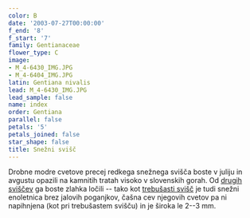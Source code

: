 ```yaml
---
color: B
date: '2003-07-27T00:00:00'
f_end: '8'
f_start: '7'
family: Gentianaceae
flower_type: C
image:
- M_4-6430_IMG.JPG
- M_4-6404_IMG.JPG
latin: Gentiana nivalis
lead: M_4-6430_IMG.JPG
lead_sample: false
name: index
order: Gentiana
parallel: false
petals: '5'
petals_joined: false
star_shape: false
title: Snežni svišč
---
```

Drobne modre cvetove precej redkega snežnega svišča boste v juliju in avgustu opazili na kamnitih tratah visoko v slovenskih gorah. Od [drugih sviščev](../l_gentiana.htm) ga boste zlahka ločili -- tako kot [trebušasti svišč](../GentianaUtriculosa(TrebusastiSvisc)/si_GentianaUtriculosa(TrebusastiSvisc).asp) je tudi snežni enoletnica brez jalovih poganjkov, čašna cev njegovih cvetov pa ni napihnjena (kot pri trebušastem svišču) in je široka le 2--3 mm.
